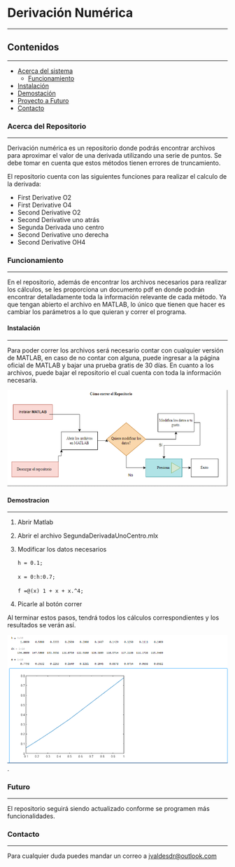 # Derivación Numérica
 

----------------

## Contenidos
------------------
* [Acerca del sistema](#Acerca_del_Repositorio)
    * [Funcionamiento](#Funcionamiento)
* [Instalación](#instalacion)
* [Demostación](#Demostración)
* [Proyecto a Futuro](#Futuro)
* [Contacto](#Contacto)
### Acerca del Repositorio
-------------

Derivación numérica es un repositorio donde podrás encontrar archivos para aproximar el valor de una derivada utilizando una serie de puntos. Se debe tomar en cuenta que estos métodos tienen errores de truncamiento.

El repositorio cuenta con  las siguientes funciones para realizar el calculo de la derivada:

- First Derivative O2
- First Derivative O4
- Second Derivative O2
- Second Derivative uno atrás
- Segunda Derivada uno centro
- Second Derivative uno derecha
- Second Derivative OH4



### Funcionamiento 
------

En el repositorio, además de encontrar los archivos necesarios para realizar los cálculos, se les proporciona un documento pdf en donde podrán encontrar detalladamente toda la información relevante de cada método.
Ya que tengan abierto el archivo en MATLAB, lo único que tienen que hacer es cambiar los parámetros a lo que quieran y correr el programa.

####  Instalación       
-------

Para poder correr los archivos será necesario contar con cualquier versión de MATLAB, en caso de no contar con alguna, puede ingresar a la página oficial de MATLAB y bajar una prueba gratis de 30 días. 
En cuanto a los archivos, puede bajar el repositorio el cual cuenta con toda la información necesaria.


![Instalación](diagrama_Readme.png)


#### Demostracion

--------

1. Abrir Matlab
2. Abrir el archivo SegundaDerivadaUnoCentro.mlx 
3. Modificar los datos necesarios
	
	```
	h = 0.1;  
	
	x = 0:h:0.7;
	
	f =@(x) 1 + x + x.^4;
	
	```

4. Picarle al botón correr

Al terminar estos pasos, tendrá todos los cálculos correspondientes y los resultados se verán así.

![Segunda derivada uno centro](SDUC.png).



### Futuro

-------

El repositorio seguirá siendo actualizado conforme se programen más funcionalidades.


### Contacto
-------

Para cualquier duda puedes mandar un correo a jvaldesdr@outlook.com
































